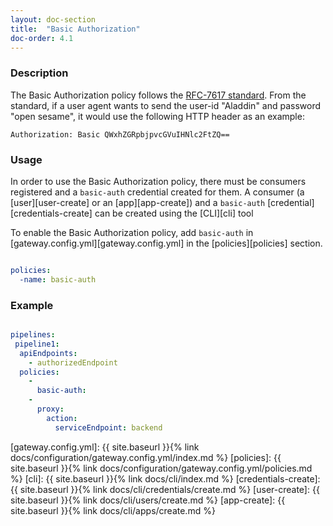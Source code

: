 ```yaml
---
layout: doc-section
title:  "Basic Authorization"
doc-order: 4.1
---
```


### Description

The Basic Authorization policy follows the [RFC-7617 standard][rfc-7617-standard].
From the standard, if a user agent wants to send the user-id "Aladdin" and password "open sesame", it would use the following HTTP header as an example:

`Authorization: Basic QWxhZGRpbjpvcGVuIHNlc2FtZQ==`

### Usage

In order to use the Basic Authorization policy, there must be consumers registered and a `basic-auth` credential created for them. 
A consumer (a [user][user-create] or an [app][app-create]) and a `basic-auth` [credential][credentials-create] can be created using the [CLI][cli] tool

To enable the Basic Authorization policy, add `basic-auth` in [gateway.config.yml][gateway.config.yml] in the [policies][policies] section.

```yaml

policies:
  -name: basic-auth

```

### Example

```yaml

pipelines: 
 pipeline1: 
  apiEndpoints: 
    - authorizedEndpoint
  policies: 
    - 
      basic-auth: 
    - 
      proxy: 
        action: 
          serviceEndpoint: backend

```

[rfc-7617-standard]: https://tools.ietf.org/html/rfc7617
[gateway.config.yml]: {{ site.baseurl }}{% link docs/configuration/gateway.config.yml/index.md %}
[policies]: {{ site.baseurl }}{% link docs/configuration/gateway.config.yml/policies.md %}
[cli]: {{ site.baseurl }}{% link docs/cli/index.md %}
[credentials-create]: {{ site.baseurl }}{% link docs/cli/credentials/create.md %}
[user-create]: {{ site.baseurl }}{% link docs/cli/users/create.md %}
[app-create]: {{ site.baseurl }}{% link docs/cli/apps/create.md %}
